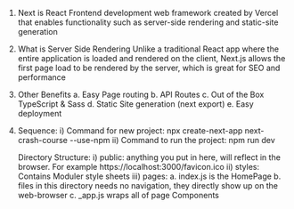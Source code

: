 1. Next is React Frontend development web framework created by Vercel that enables functionality such as server-side rendering and static-site generation

2. What is Server Side Rendering
Unlike a traditional React app where the entire application is loaded and rendered on the client, Next.js allows the first page load to be rendered by the server, which is great for SEO and performance

3. Other Benefits
    a. Easy Page routing
    b. API Routes
    c. Out of the Box TypeScript & Sass
    d. Static Site generation (next export)
    e. Easy deployment

4. Sequence:
    i) Command for new project: npx create-next-app next-crash-course --use-npm
    ii) Command to run the project: npm run dev

    Directory Structure:
        i) public: anything you put in here, will reflect in the browser.
        For example https://localhost:3000/favicon.ico
        ii) styles: Contains Moduler style sheets
        iii) pages: 
            a. index.js is the HomePage
            b. files in this directory needs no navigation, they directly show up on the web-browser 
            c. _app.js wraps all of page Components
    
